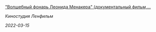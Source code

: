 <!--2022-03-15 14:36:26-->
<div class="yb">
  <a class="nodecor" href="/index.html?sovetskie_filmy/volshebnyj_fonar_leonida_menakera_dokumentalnyj_film_rej_a_pozdnyakov_2020_g">
    <img class="preview" data-videoid="https://rutube.ru/play/embed/http://rutube.ru/video/08ac08e250a3b8bd9c8331b3a92b5ebf/" src="http://pic.rutubelist.ru/video/7d/39/7d3952cdaddb12056cd1e75df725aa25.jpg" align="left" alt="">
  </a>
  <div class="inlbl text">
    <p><a class="nodecor" href="/index.html?sovetskie_filmy/volshebnyj_fonar_leonida_menakera_dokumentalnyj_film_rej_a_pozdnyakov_2020_g">"Волшебный фонарь Леонида Менакера" (документальный фильм,...</a></p>
    <p><i class="smaller2">Киностудия Ленфильм</i></p>
    <i class="smaller3">2022-03-15</i>
  </div>
</div>
